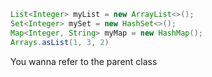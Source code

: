 ```java
List<Integer> myList = new ArrayList<>();
Set<Integer> mySet = new HashSet<>();
Map<Integer, String> myMap = new HashMap();
Arrays.asList(1, 3, 2)
```

You wanna refer to the parent class
